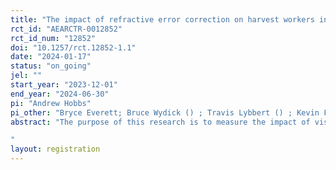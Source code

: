 ```yaml
---
title: "The impact of refractive error correction on harvest workers in the Guatemalan coffee sector"
rct_id: "AEARCTR-0012852"
rct_id_num: "12852"
doi: "10.1257/rct.12852-1.1"
date: "2024-01-17"
status: "on_going"
jel: ""
start_year: "2023-12-01"
end_year: "2024-06-30"
pi: "Andrew Hobbs"
pi_other: "Bryce Everett; Bruce Wydick () ; Travis Lybbert () ; Kevin Frick () ; Brad Wong () "
abstract: "The purpose of this research is to measure the impact of vision correction on the productivity of harvest workers in the Guatemalan coffee sector. 
"
layout: registration
---
```


